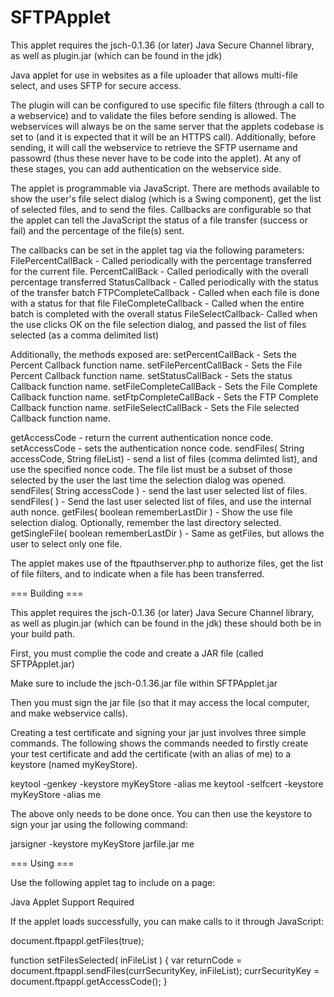 SFTPApplet
==========

This applet requires the jsch-0.1.36 (or later) Java Secure Channel library, 
as well as plugin.jar (which can be found in the jdk)

Java applet for use in websites as a file uploader that allows multi-file select, and uses SFTP for secure access.

The plugin will can be configured to use specific file filters (through a call to a webservice) and to validate 
the files before sending is allowed. The webservices will always be on the same server that the applets codebase
is set to (and it is expected that it will be an HTTPS call). Additionally, before sending, it will call the webservice
to retrieve the SFTP username and passowrd (thus these never have to be code into the applet). At any of these stages, 
you can add authentication on the webservice side.

The applet is programmable via JavaScript. There are methods available to show the user's file select dialog 
(which is a Swing component), get the list of selected files, and to send the files. Callbacks are configurable so that
the applet can tell the JavaScript the status of a file transfer (success or fail) and the percentage of the file(s) sent.

The callbacks can be set in the applet tag via the following parameters:
FilePercentCallBack - Called periodically with the percentage transferred for the current file.
PercentCallBack - Called periodically with the overall percentage transferred
StatusCallback - Called periodically with the status of the transfer batch
FTPCompleteCallback - Called when each file is done with a status for that file
FileCompleteCallback - Called when the entire batch is completed with the overall status
FileSelectCallback- Called when the use clicks OK on the file selection dialog, and passed the list of files selected (as a comma delimited list)

Additionally, the methods exposed are:
setPercentCallBack - Sets the Percent Callback function name.
setFilePercentCallBack - Sets the File Percent Callback function name.
setStatusCallBack - Sets the status Callback function name.
setFileCompleteCallBack - Sets the File Complete Callback function name.
setFtpCompleteCallBack - Sets the FTP Complete Callback function name.
setFileSelectCallBack - Sets the File selected Callback function name.

getAccessCode - return the current authentication nonce code.
setAccessCode - sets the authentication nonce code.
sendFiles( String accessCode,  String fileList) - send a list of files (comma delimted list), and use the specified nonce code. The file list must be a subset of those selected by the user the last time the selection dialog was opened.
sendFiles( String accessCode ) - send the last user selected list of files.
sendFiles( ) - Send the last user selected list of files, and use the internal auth nonce.
getFiles( boolean rememberLastDir ) - Show the use file selection dialog. Optionally, remember the last directory selected.
getSingleFile( boolean rememberLastDir ) - Same as getFiles, but allows the user to select only one file.

The applet makes use of the ftpauthserver.php to authorize files, get the list of file filters, and to indicate when a file has been transferred. 


=== Building ===

This applet requires the jsch-0.1.36 (or later) Java Secure Channel library, 
as well as plugin.jar (which can be found in the jdk) these should both be in your build path. 

First, you must complie the code and create a JAR file (called SFTPApplet.jar)

Make sure to include the jsch-0.1.36.jar file within SFTPApplet.jar

Then you must sign the jar file (so that it may access the local computer, and make webservice calls).

Creating a test certificate and signing your jar just involves three simple commands. 
The following shows the commands needed to firstly create your test certificate and add 
the certificate (with an alias of me) to a keystore (named myKeyStore).

keytool -genkey -keystore myKeyStore -alias me
keytool -selfcert -keystore myKeyStore -alias me

The above only needs to be done once.
You can then use the keystore to sign your jar using the following command:

jarsigner -keystore myKeyStore jarfile.jar me

=== Using ===

Use the following applet tag to include on a page:

<APPLET code="SFTPApplet" id="ftpappl" width="1" height="1" archive="SFTPApplet.jar,jsch-0.1.36.jar" codebase='https://some.secure.server.com/' MAYSCRIPT>
  <PARAM name="FilePercentCallBack" value="setFilePercent">
  <PARAM name="PercentCallback" value="setPercent">
  <PARAM name="StatusCallback" value="setStatus">
  <PARAM name="FileCompleteCallback" value="finished">
  <PARAM name="FTPCompleteCallback" value="allfinished">
  <PARAM name="FileSelectCallback" value="setFilesSelected">
Java Applet Support Required
</APPLET>  

If the applet loads successfully, you can make calls to it through JavaScript:

document.ftpappl.getFiles(true);

function setFilesSelected( inFileList ) {
  var returnCode = document.ftpappl.sendFiles(currSecurityKey, inFileList);
  currSecurityKey = document.ftpappl.getAccessCode();
}
